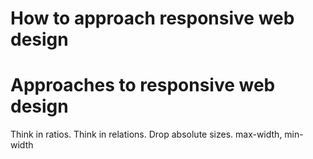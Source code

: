 # How to approach responsive web design
# Approaches to responsive web design

Think in ratios. Think in relations. Drop absolute sizes.
max-width, min-width